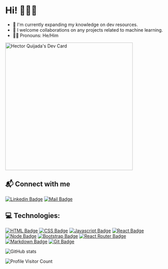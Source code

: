# Hi! 🙋🏻‍♂

- 🎯 I'm currently expanding my knowledge on dev resources.
- 🤝 I welcome collaborations on any projects related to machine learning.
- 🕴🏼 Pronouns: He/Him

<a ><img src="https://api.daily.dev/devcards/34ece0200fc14033a5d22762f7670160.png?r=wpm" width="400" alt="Hector Quijada's Dev Card"/></a>

## 📬 Connect with me

[![Linkedin Badge](https://img.shields.io/badge/LinkedIn-0077B5?style=for-the-badge&logo=linkedin&logoColor=white)](https://linkedin.com/in/hector-quijada)
[![Mail Badge](https://img.shields.io/badge/Gmail-D14836?style=for-the-badge&logo=gmail&logoColor=white)](mailto:hector.quijada2121@gmail.com)

## 💻 Technologies:

[![HTML Badge](https://img.shields.io/badge/HTML5-E34F26?style=for-the-badge&logo=html5&logoColor=white)](https://github.com/ai21212019)
[![CSS Badge](https://img.shields.io/badge/CSS3-1572B6?style=for-the-badge&logo=css3&logoColor=white)](https://github.com/ai21212019)
[![Javascript Badge](https://img.shields.io/badge/JavaScript-F7DF1E?style=for-the-badge&logo=javascript&logoColor=black)](https://github.com/ai21212019)
[![React Badge](https://img.shields.io/badge/React-20232A?style=for-the-badge&logo=react&logoColor=61DAFB)](https://github.com/ai21212019)
[![Node Badge](https://img.shields.io/badge/Node.js-43853D?style=for-the-badge&logo=node.js&logoColor=white)](https://github.com/ai21212019)
[![Bootstrap Badge](https://img.shields.io/badge/Bootstrap-563D7C?style=for-the-badge&logo=bootstrap&logoColor=white)](https://github.com/ai21212019)
[![React Router Badge](https://img.shields.io/badge/React_Router-CA4245?style=for-the-badge&logo=react-router&logoColor=white)](https://github.com/ai21212019)
[![Markdown Badge](https://img.shields.io/badge/Markdown-000000?style=for-the-badge&logo=markdown&logoColor=white)](https://github.com/19smabtahinoor)
[![Git Badge](https://img.shields.io/badge/git-f34f29?style=for-the-badge&logo=git&logoColor=white)](https://github.com/ai21212019)

![GitHub stats](https://github-readme-stats.vercel.app/api?username=ai21212019&show_icons=true&theme=dark)

![Profile Visitor Count](https://visitor-badge.laobi.icu/badge?page_id=ai21212019.ai21212019)
